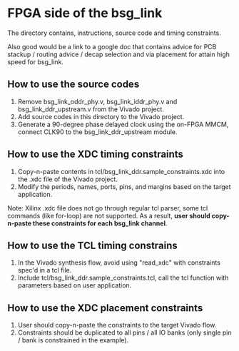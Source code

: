 # FPGA side of the bsg_link

The directory contains, instructions, source code and timing constraints.

Also good would be a link to a google doc that contains advice for PCB stackup / routing advice / decap selection and via placement for attain high speed for bsg_link.

## How to use the source codes

1. Remove bsg_link_oddr_phy.v, bsg_link_iddr_phy.v and bsg_link_ddr_upstream.v from the Vivado project.
2. Add source codes in this directory to the Vivado project.
3. Generate a 90-degree phase delayed clock using the on-FPGA MMCM, connect CLK90 to the bsg_link_ddr_upstream module.

## How to use the XDC timing constraints

1. Copy-n-paste contents in tcl/bsg_link_ddr.sample_constraints.xdc into the .xdc file of the Vivado project.
2. Modify the periods, names, ports, pins, and margins based on the target application.

Note: Xilinx .xdc file does not go through regular tcl parser, some tcl commands (like for-loop) are not supported. As a result, **user should copy-n-paste these constraints for each bsg_link channel**.

## How to use the TCL timing constrains

1. In the Vivado synthesis flow, avoid using "read_xdc" with constraints spec'd in a tcl file.
2. Include tcl/bsg_link_ddr.sample_constraints.tcl, call the tcl function with parameters based on user application.

## How to use the XDC placement constraints

1. User should copy-n-paste the constraints to the target Vivado flow.
2. Constraints should be duplicated to all pins / all IO banks (only single pin / bank is constrained in the example).
